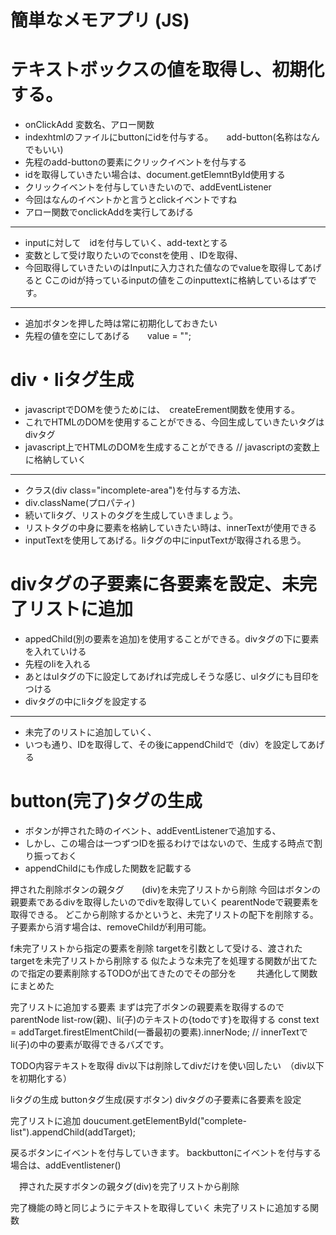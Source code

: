 # 簡単なメモアプリ (JS)
# テキストボックスの値を取得し、初期化する。
- onClickAdd 変数名、アロー関数
- indexhtmlのファイルにbuttonにidを付与する。　　add-button(名称はなんでもいい)
- 先程のadd-buttonの要素にクリックイベントを付与する
- idを取得していきたい場合は、document.getElemntById使用する
- クリックイベントを付与していきたいので、addEventListener
- 今回はなんのイベントかと言うとclickイベントですね
- アロー関数でonclickAddを実行してあげる
---
- inputに対して　idを付与していく、add-textとする
- 変数として受け取りたいのでconstを使用 、IDを取得、
- 今回取得していきたいのはInputに入力された値なのでvalueを取得してあげると
Cこのidが持っているinputの値をこのinputtextに格納しているはずです。
---
- 追加ボタンを押した時は常に初期化しておきたい
- 先程の値を空にしてあげる　　value = "";

# div・liタグ生成
- javascriptでDOMを使うためには、　createErement関数を使用する。
- これでHTMLのDOMを使用することができる、今回生成していきたいタグはdivタグ
- javascript上でHTMLのDOMを生成することができる // javascriptの変数上に格納していく
---
- クラス(div class="incomplete-area")を付与する方法、
- div.className(プロパティ)
- 続いてliタグ、リストのタグを生成していきましょう。
- リストタグの中身に要素を格納していきたい時は、innerTextが使用できる
- inputTextを使用してあげる。liタグの中にinputTextが取得される思う。

# divタグの子要素に各要素を設定、未完了リストに追加
- appedChild(別の要素を追加)を使用することができる。divタグの下に要素を入れていける
- 先程のliを入れる
- あとはulタグの下に設定してあげれば完成しそうな感じ、ulタグにも目印をつける
- divタグの中にliタグを設定する
---
- 未完了のリストに追加していく、
- いつも通り、IDを取得して、その後にappendChildで（div）を設定してあげる

# button(完了)タグの生成
- ボタンが押された時のイベント、addEventListenerで追加する、
- しかし、この場合は一つずつIDを振るわけではないので、生成する時点で割り振っておく
- appendChildにも作成した関数を記載する



押された削除ボタンの親タグ　　(div)を未完了リストから削除
今回はボタンの親要素であるdivを取得したいのでdivを取得していく
pearentNodeで親要素を取得できる。
どこから削除するかというと、未完了リストの配下を削除する。
子要素から消す場合は、removeChildが利用可能。

f未完了リストから指定の要素を削除
targetを引数として受ける、渡されたtargetを未完了リストから削除する
似たような未完了を処理する関数が出てたので指定の要素削除するTODOが出てきたのでその部分を
　　共通化して関数にまとめた

完了リストに追加する要素
まずは完了ボタンの親要素を取得するのでparentNode
list-row(親)、li(子)のテキストの{todoです}を取得する
const text = addTarget.firestElmentChild(一番最初の要素).innerNode; // innerTextでli(子)の中の要素が取得できるバズです。

TODO内容テキストを取得
div以下は削除してdivだけを使い回したい　（div以下を初期化する）

liタグの生成
buttonタグ生成(戻すボタン)
divタグの子要素に各要素を設定

完了リストに追加 doucument.getElementById("complete-list").appendChild(addTarget);

戻るボタンにイベントを付与していきます。
backbuttonにイベントを付与する場合は、addEventlistener()

　押された戻すボタンの親タグ(div)を完了リストから削除

完了機能の時と同じようにテキストを取得していく
未完了リストに追加する関数
